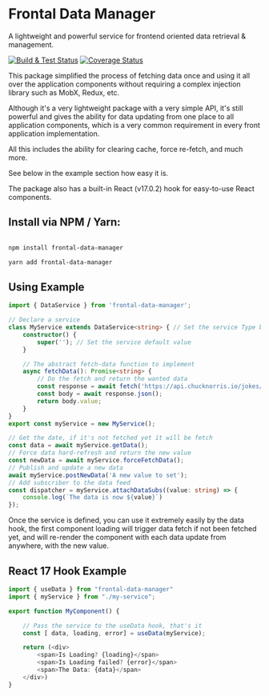 # Frontal Data Manager

A lightweight and powerful service for frontend oriented data retrieval & management.

[![Build & Test Status](https://github.com/haimkastner/frontal-data-manager/workflows/frontal-data-manager/badge.svg?branch=main)](https://github.com/haimkastner/frontal-data-manager/actions) [![Coverage Status](https://coveralls.io/repos/github/haimkastner/frontal-data-manager/badge.svg?branch=main)](https://coveralls.io/github/haimkastner/frontal-data-manager?branch=main)

This package simplified the process of fetching data once and using it all over the application components without requiring a complex injection library such as MobX, Redux, etc.

Although it's a very lightweight package with a very simple API, it's still powerful and gives the ability for data updating from one place to all application components, which is a very common requirement in every front application implementation.

All this includes the ability for clearing cache, force re-fetch, and much more.

See below in the example section how easy it is.

The package also has a built-in React (v17.0.2) hook for easy-to-use React components.

## Install via NPM / Yarn:

```bash 

npm install frontal-data-manager

yarn add frontal-data-manager

```

## Using Example
```typescript
import { DataService } from 'frontal-data-manager';

// Declare a service
class MyService extends DataService<string> { // Set the service Type by the Generic type on declaration
	constructor() {
		super(''); // Set the service default value
	}

    // The abstract fetch-data function to implement
	async fetchData(): Promise<string> {
		// Do the fetch and return the wanted data
		const response = await fetch('https://api.chucknorris.io/jokes/random');
		const body = await response.json();
		return body.value;
	}
}
export const myService = new MyService();

// Get the date, if it's not fetched yet it will be fetch
const data = await myService.getData();
// Force data hard-refresh and return the new value
const newData = await myService.forceFetchData();
// Publish and update a new data
await myService.postNewData('A new value to set');
// Add subscriber to the data feed
const dispatcher = myService.attachDataSubs((value: string) => {
	console.log(`The data is now ${value}`)
});
```

Once the service is defined, you can use it extremely easily by the data hook, the first component loading will trigger data fetch if not been fetched yet, and will re-render the component with each data update from anywhere, with the new value.
 
## React 17 Hook Example
```typescript
import { useData } from "frontal-data-manager"
import { myService } from "./my-service";

export function MyComponent() {

    // Pass the service to the useData hook, that's it
    const [ data, loading, error] = useData(myService);

    return (<div>
        <span>Is Loading? {loading}</span>
        <span>Is Loading failed? {error}</span>
        <span>The Data: {data}</span>
    </div>)
}
```
